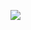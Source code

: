 ![](http://www.plantuml.com/plantuml/proxy?cache=no&src=https://raw.githubusercontent.com/oleksandrblazhko/ai202-kovach/ai202-kovach_with_laboratory_work_7/2-SoftwareDesign/2.7-PlantUML/UML-Deployment.puml)
